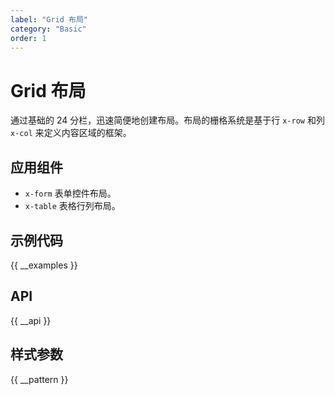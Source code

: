 ```yaml
---
label: "Grid 布局"
category: "Basic"
order: 1
---
```


# Grid 布局

通过基础的 24 分栏，迅速简便地创建布局。布局的栅格系统是基于行 `x-row` 和列 `x-col` 来定义内容区域的框架。

## 应用组件

-   `x-form` 表单控件布局。
-   `x-table` 表格行列布局。

## 示例代码

{{ __examples }}

## API

{{ __api }}

## 样式参数

{{ __pattern }}

